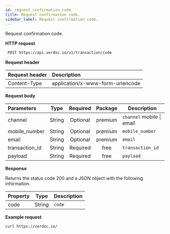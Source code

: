 ```yaml
---
id: request_confirmation_code
title: Request confirmation code.
sidebar_label: Request confirmation code.
---
```


  Request confirmation code.

**HTTP request**

 ```bash 
  POST https://api.verdoc.io/v1/transaction/code
 ```

**Request header**

| Request header | Description                      |
| :------------- | :------------------------------- |
| Content-Type   | application/x-www-form-urlencode |

**Request body**

| Parameters     |  Type  | Required | Package | Description                     |
| :------------- | :----: | :------: | :-----: | ------------------------------- |
| channel        | String | Optional | premium | ```channel```   mobile \| email |
| mobile_number  | String | Optional | premium | ```mobile_number```             |
| email          | String | Optional | premium | ```email```                     |
| transaction_id | String | Required |  free   | ```transaction_id```            |
| payload        | String | Required |  free   | ```payload```                   |

**Response**

Returns the status code 200 and a JSON object with the following information.

| Property |  Type  | Description |
| :------- | :----: | ----------- |
| code     | String | ```code ``` |

**Example request**

  ~~~bash
  curl https://verdoc.io/
  ~~~